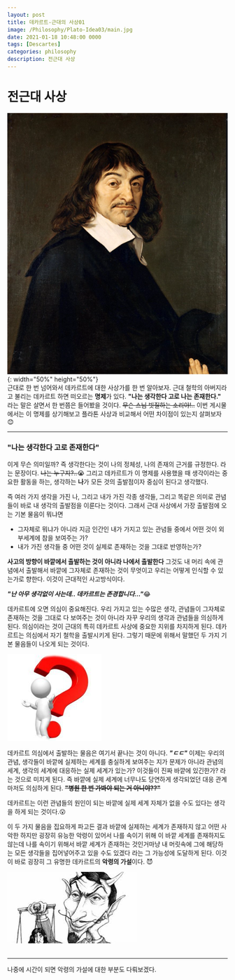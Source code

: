 ```yaml
---
layout: post
title: 데카르트-근대의 사상01
image: /Philosophy/Plato-Idea03/main.jpg
date: 2021-01-18 10:48:00 0000
tags: [Descartes]
categories: philosophy
description: 전근대 사상
---
```


# 전근대 사상

![](../images/Philosophy/Decartes-modern01/2021-02-07-23-56-46.png){: width="50%" height="50%"}
<br>
근대로 한 번 넘어와서 데카르트에 대한 사상가를 한 번 알아보자.
근대 철학의 아버지라고 불리는 데카르트 하면 떠오르는 **명제**가 있다.
**"나는 생각한다 고로 나는 존재한다."** 라는 말은 살면서 한 번쯤은 들어봤을 것이다.
~~무슨 스님 빗질하는 소리야!..~~
이번 게시물에서는 이 명제를 상기해보고 플라톤 사상과 비교해서 어떤 차이점이 있는지 살펴보자 :blush:

---

### "나는 생각한다 고로 존재한다"

이게 무슨 의미일까? 즉 생각한다는 것이 나의 정체성, 나의 존재의 근거를 규정한다. 라는 문장이다.
~~나는 누구지?..~~:sob:
그리고 데카르트가 이 명제를 사용했을 때 생각이라는 중요한 활동을 하는, 생각하는 **나**가 모든 것의 출발점이자 중심이 된다고 생각했다.

즉 여러 가지 생각을 가진 나, 그리고 내가 가진 각종 생각들, 그리고 똑같은 의미로 관념들이 바로 내 생각의 출발점을 이룬다는 것이다.
그래서 근대 사상에서 가장 출발점에 오는 기본 물음이 뭐냐면

- 그자체로 뭐냐가 아니라 지금 인간인 내가 가지고 있는 관념들 중에서 어떤 것이 외부세계에 참을 보여주는 가?
- 내가 가진 생각들 중 어떤 것이 실제로 존재하는 것을 그대로 반영하는가?

**사고의 방향이 바깥에서 출발하는 것이 아니라 나에서 출발한다**
그것도 내 머리 속에 관념에서 출발해서 바깥에 그자체로 존재하는 것이 무엇이고 우리는 어떻게 인식할 수 있는가로 향한다. 이것이 근대적인 사고방식이다.

**_"난 아무 생각없이 사는데.. 데카르트는 존경합니다..."_**:joy:

데카르트에 오면 의심이 중요해진다. 우리 가지고 있는 수많은 생각, 관념들이 그자체로 존재하는 것을 그대로 다 보여주는 것이 아니라 자꾸 우리의 생각과 관념들을 의심하게 된다. 의심이라는 것이 근대의 특히 데카르트 사상에 중요한 지위를 차지하게 된다. 데카르트는 의심에서 자기 철학을 출발시키게 된다. 그렇기 때문에 위해서 말했던 두 가지 기본 물음들이 나오게 되는 것이다.

![](../images/Philosophy/Decartes-modern01/2021-02-08-00-19-42.png)

데카르트 의심에서 출발하는 물음은 여기서 끝나는 것이 아니다.
**_"ㄷㄷ"_**
이제는 우리의 관념, 생각들이 바깥에 실제하는 세계를 충실하게 보여주는 지가 문제가 아니라 관념의 세계, 생각의 세계에 대응하는 실제 세계가 있는가?
이것들이 진짜 바깥에 있긴한가? 라는 것으로 미치게 된다. 즉 바깥에 실제 세계에 너무나도 당연하게 생각되었던 대응 관계마저도 의심하게 된다.
~~**"병원 한 번 가봐야 되는 거 아니야??"**~~

데카르트는 이런 관념들의 원인이 되는 바깥에 실제 세계 자체가 없을 수도 있다는 생각을 하게 되는 것이다.:open_mouth:

이 두 가지 물음을 집요하게 파고든 결과 바깥에 실제하는 세계가 존재하지 않고 어떤 사악한 하지만 굉장히 유능한 악령이 있어서 나를 속이기 위해 이 바깥 세계를 존재하지도 않는데 나를 속이기 위해서 바깥 세계가 존재하는 것인거마냥 내 머릿속에 그에 해당하는 모든 생각들을 집어넣어주고 있을 수도 있겠다 라는 그 가능성에 도달하게 된다.
이것이 바로 굉장히 그 유명한 데카르트의 **악령의 가설**이다. :smiling_imp:

![](../images/Philosophy/Decartes-modern01/2021-02-08-00-26-40.png)
<br><br>

---

나중에 시간이 되면 악령의 가설에 대한 부분도 다뤄보겠다.
